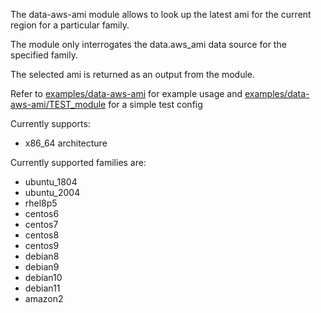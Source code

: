 
The data-aws-ami module allows to look up the latest ami for the current region for a particular family.

The module only interrogates the data.aws_ami data source for the specified family.

The selected ami is returned as an output from the module.

Refer to [examples/data-aws-ami](/mjbright/terraform-modules/tree/master/examples/data-aws-ami) for example usage
and [examples/data-aws-ami/TEST_module](/mjbright/terraform-modules/tree/master/examples/data-aws-ami/TEST_module) for a simple test config

Currently supports:
- x86_64 architecture

Currently supported families are:
- ubuntu_1804
- ubuntu_2004
- rhel8p5
- centos6
- centos7
- centos8
- centos9
- debian8
- debian9
- debian10
- debian11
- amazon2


